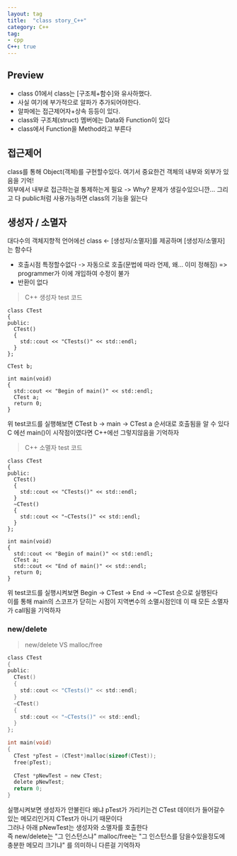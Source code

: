 ```yaml
---
layout: tag
title:  "class story_C++"
category: C++
tag:
- cpp
C++: true
---
```


## Preview

- class 01에서 class는 [구조체+함수]와 유사하했다. <br>
- 사실 여기에 부가적으로 알파가 추가되어야한다. <br>
- 알파에는 접근제어자+상속 등등이 있다. <br>
- class와 구조체(struct) 멤버에는 Data와 Function이 있다 <br>
- class에서 Function을 Method라고 부른다 <br>

## 접근제어

class를 통해 Object(객체)를 구현할수있다. 여기서 중요한건 객체의 내부와 외부가 있음을 기억! <br>
외부에서 내부로 접근하는걸 통제하는게 필요 -> Why? 문제가 생길수있으니깐... 그리고 다 public처럼 사용가능하면 class의 기능을 잃는다 <br>

## 생성자 / 소멸자

대다수의 객체지향적 언어에선 class <- [생성자/소멸자]를 제공하며 [생성자/소멸자]는 함수다

- 호출시점 특정할수없다 -> 자동으로 호출(문법에 따라 언제, 왜... 이미 정해짐) => programmer가 이에 개입하여 수정이 불가
- 반환이 없다
>C++ 생성자 test 코드
```생성자
class CTest
{
public:
  CTest()
  {
    std::cout << "CTests()" << std::endl;
  }
};

CTest b;

int main(void)
{
  std::cout << "Begin of main()" << std::endl;
  CTest a;
  return 0;
}
```
위 test코드를 실행해보면 CTest b -> main -> CTest a 순서대로 호출됨을 알 수 있다 <br>
C 에선 main()이 시작점이였다면 C++에선 그렇지않음을 기억하자 <br>
>C++ 소멸자 test 코드
```소멸자
class CTest
{
public:
  CTest()
  {
    std::cout << "CTests()" << std::endl;
  }
  ~CTest()
  {
    std::cout << "~CTests()" << std::endl;
  }
};

int main(void)
{
  std::cout << "Begin of main()" << std::endl;
  CTest a;
  std::cout << "End of main()" << std::endl;
  return 0;
}
```
위 test코드를 실행시켜보면 Begin -> CTest -> End -> ~CTest 순으로 실행된다 <br>
이를 통해 main의 스코프가 닫히는 시점이 지역변수의 소멸시점인데 이 때 모든 소멸자가 call됨을 기억하자 <br>

### new/delete
>new/delete VS malloc/free
```C malloc/free 예시
class CTest
{
public:
  CTest()
  {
    std::cout << "CTests()" << std::endl;
  }
  ~CTest()
  {
    std::cout << "~CTests()" << std::endl;
  }
};

int main(void)
{
  CTest *pTest = (CTest*)malloc(sizeof(CTest));
  free(pTest);
  
  CTest *pNewTest = new CTest;
  delete pNewTest;
  return 0;
}
```
실행시켜보면 생성자가 안불린다 왜냐 pTest가 가리키는건 CTest 데이터가 들어갈수있는 메모리인거지 CTest가 아니기 때문이다 <br>
그러나 아래 pNewTest는 생성자와 소멸자를 호출한다 <br>
즉 new/delete는 "그 인스턴스냐" malloc/free는 "그 인스턴스를 담을수있을정도에 충분한 메모리 크기냐" 를 의미하니 다른걸 기억하자 <br>
